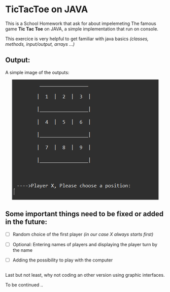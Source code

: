 # TicTacToe on JAVA

This is a School Homework that ask for about impelemeting The famous game **Tic Tac Toe** on JAVA, a simple implementation that run on console.

This exercice is very helpful to get familiar with java basics *(classes, methods, input/output, arrays ...)*


## Output:

A simple image of the outputs:
<p align="center">
  <img  src="https://github.com/choub26/Tic-Tac-Toe-JAVA/blob/master/tictactoe.PNG">



## Some important things need to be fixed or added in the future:

- [ ] Random choice of the first player *(in our case X always starts first)*
- [ ] Optional: Entering names of players and displaying the player turn by the name
- [ ] Adding the possibility to play with the computer 



##    

Last but not least, why not coding an other version using graphic interfaces.

To be continued ..
